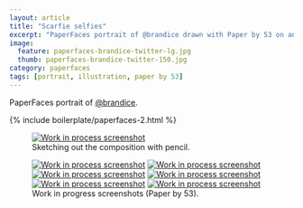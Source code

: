 ```yaml
---
layout: article
title: "Scarfie selfies"
excerpt: "PaperFaces portrait of @brandice drawn with Paper by 53 on an iPad."
image: 
  feature: paperfaces-brandice-twitter-lg.jpg
  thumb: paperfaces-brandice-twitter-150.jpg
category: paperfaces
tags: [portrait, illustration, paper by 53]
---
```


PaperFaces portrait of <a href="http://twitter.com/brandice">@brandice</a>.

{% include boilerplate/paperfaces-2.html %}

<figure>
  <a href="{{ site.url }}/images/paperfaces-brandice-process-1-lg.jpg"><img src="{{ site.url }}/images/paperfaces-brandice-process-1-750.jpg" alt="Work in process screenshot"></a>
  <figcaption>Sketching out the composition with pencil.</figcaption>
</figure>

<figure class="half">
  <a href="{{ site.url }}/images/paperfaces-brandice-process-2-lg.jpg"><img src="{{ site.url }}/images/paperfaces-brandice-process-2-600.jpg" alt="Work in process screenshot"></a>
  <a href="{{ site.url }}/images/paperfaces-brandice-process-3-lg.jpg"><img src="{{ site.url }}/images/paperfaces-brandice-process-3-600.jpg" alt="Work in process screenshot"></a>
  <a href="{{ site.url }}/images/paperfaces-brandice-process-4-lg.jpg"><img src="{{ site.url }}/images/paperfaces-brandice-process-4-600.jpg" alt="Work in process screenshot"></a>
  <a href="{{ site.url }}/images/paperfaces-brandice-process-5-lg.jpg"><img src="{{ site.url }}/images/paperfaces-brandice-process-5-600.jpg" alt="Work in process screenshot"></a>
  <a href="{{ site.url }}/images/paperfaces-brandice-process-6-lg.jpg"><img src="{{ site.url }}/images/paperfaces-brandice-process-6-600.jpg" alt="Work in process screenshot"></a>
  <a href="{{ site.url }}/images/paperfaces-brandice-process-7-lg.jpg"><img src="{{ site.url }}/images/paperfaces-brandice-process-7-600.jpg" alt="Work in process screenshot"></a>
  <figcaption>Work in progress screenshots (Paper by 53).</figcaption>
</figure>